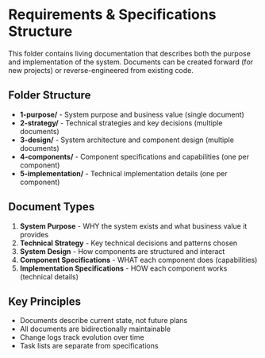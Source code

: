 # Requirements & Specifications Structure

This folder contains living documentation that describes both the purpose and implementation of the system. Documents can be created forward (for new projects) or reverse-engineered from existing code.

## Folder Structure

- **1-purpose/** - System purpose and business value (single document)
- **2-strategy/** - Technical strategies and key decisions (multiple documents)
- **3-design/** - System architecture and component design (multiple documents)
- **4-components/** - Component specifications and capabilities (one per component)
- **5-implementation/** - Technical implementation details (one per component)

## Document Types

1. **System Purpose** - WHY the system exists and what business value it provides
2. **Technical Strategy** - Key technical decisions and patterns chosen
3. **System Design** - How components are structured and interact
4. **Component Specifications** - WHAT each component does (capabilities)
5. **Implementation Specifications** - HOW each component works (technical details)

## Key Principles

- Documents describe current state, not future plans
- All documents are bidirectionally maintainable
- Change logs track evolution over time
- Task lists are separate from specifications
